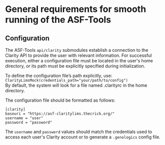 # General requirements for smooth running of the ASF-Tools
## Configuration
The ASF-Tools `api/clarity` submodules establish a connection to the Clarity API to provide the user with relevant information. For successful execution, either a configuration file must be located in the user's home directory, or its path must be explicitly specified during initialization.

To define the configuration file’s path explicitly, use:
`ClarityLimsMock(credentials_path="your/path/to/config")`  
By default, the system will look for a file named .clarityrc in the home directory.

The configuration file should be formatted as follows:

````
[clarity]
baseuri = "https://asf-claritylims.thecrick.org/"
username = "user"
password = "password"
````

The `username` and `password` values should match the credentials used to access each user's Clarity account or to generate a `.genologics` config file.
